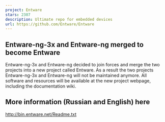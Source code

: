 ```yaml
---
project: Entware
stars: 2307
description: Ultimate repo for embedded devices
url: https://github.com/Entware/Entware
---
```


Entware-ng-3x and Entware-ng merged to become Entware
-----------------------------------------------------

Entware-ng-3x and Entware-ng decided to join forces and merge the two projects into a new project called Entware. As a result the two projects Entware-ng-3x and Entware-ng will not be maintained anymore. All software and resources will be available at the new project webpage, including the documentation wiki.

More information (Russian and English) here
-------------------------------------------

http://bin.entware.net/Readme.txt
